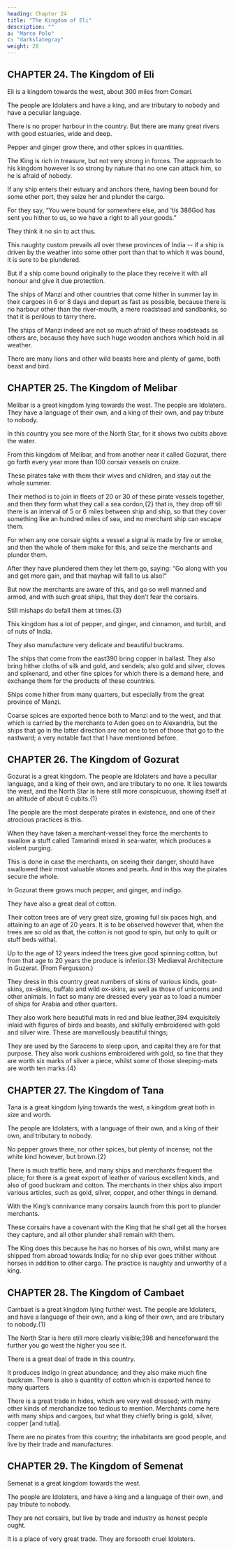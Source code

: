 ```yaml
---
heading: Chapter 24
title: "The Kingdom of Eli"
description: ""
a: "Marco Polo"
c: "darkslategray"
weight: 28
---
```



## CHAPTER 24. The Kingdom of Eli

Eli is a kingdom towards the west, about 300 miles from Comari.

The people are Idolaters and have a king, and are tributary to nobody and have a peculiar language.

<!-- We will tell you particulars about their manners and their products, and you will better understand things now because we are drawing near to places that are not so outlandish.{1} -->

There is no proper harbour in the country. But there are many great rivers with good estuaries, wide and deep.

Pepper and ginger grow there, and other spices in quantities.

The King is rich in treasure, but not very strong in forces. The approach to his kingdom however is so strong by nature that no one can attack him, so he is afraid of nobody.

If any ship enters their estuary and anchors there, having been bound for some other port, they seize her and plunder the cargo. 

For they say, “You were bound for somewhere else, and ’tis 386God has sent you hither to us, so we have a right to all your goods.” 

They think it no sin to act thus. 

This naughty custom prevails all over these provinces of India -- if a ship is driven by the weather into some other port than that to which it was bound, it is sure to be plundered.

But if a ship come bound originally to the place they receive it with all honour and give it due protection.

The ships of Manzi and other countries that come hither in summer lay in their cargoes in 6 or 8 days and depart as fast as possible, because there is no harbour other than the river-mouth, a mere roadstead and sandbanks, so that it is perilous to tarry there. 

The ships of Manzi indeed are not so much afraid of these roadsteads as others are, because they have such huge wooden anchors which hold in all weather.

There are many lions and other wild beasts here and plenty of game, both beast and bird.


## CHAPTER 25. The Kingdom of Melibar

Melibar is a great kingdom lying towards the west. The people are Idolaters. They have a language of their own, and a king of their own, and pay tribute to nobody.

In this country you see more of the North Star, for it shows two cubits above the water.

From this kingdom of Melibar, and from another near it called Gozurat, there go forth every year more than 100 corsair vessels on cruize. 

These pirates take with them their wives and children, and stay out the whole summer.

Their method is to join in fleets of 20 or 30 of these pirate vessels together, and then they form what they call a sea cordon,{2} that is, they drop off till there is an interval of 5 or 6 miles between ship and ship, so that they cover something like an hundred miles of sea, and no merchant ship can escape them. 

For when any one corsair sights a vessel a signal is made by fire or smoke, and then the whole of them make for this, and seize the merchants and plunder them.

After they have plundered them they let them go, saying: “Go along with you and get more gain, and that mayhap will fall to us also!” 

But now the merchants are aware of this, and go so well manned and armed, and with such great ships, that they don’t fear the corsairs. 

Still mishaps do befall them at times.{3}

This kingdom has a lot of pepper, and ginger, and cinnamon, and turbit, and of nuts of India.

They also manufacture very delicate and beautiful buckrams. 

The ships that come from the east390 bring copper in ballast. They also bring hither cloths of silk and gold, and sendels; also gold and silver, cloves and spikenard, and other fine spices for which there is a demand here, and exchange them for the products of these countries.

Ships come hither from many quarters, but especially from the great province of Manzi.

Coarse spices are exported hence both to Manzi and to the west, and that which is carried by the merchants to Aden goes on to Alexandria, but the ships that go in the latter direction are not one to ten of those that go to the eastward; a very notable fact that I have mentioned before.

<!-- w I have told you about the kingdom of Melibar; we shall now proceed and tell you of the kingdom of Gozurat. And you must understand that in speaking of these kingdoms we note only the capitals; there are great numbers of other cities and towns of which we shall say nothing, because it would make too long a story to speak of all. -->


## CHAPTER 26. The Kingdom of Gozurat

Gozurat is a great kingdom. The people are Idolaters and have a peculiar language, and a king of their own, and are tributary to no one. It lies towards the west, and the North Star is here still more conspicuous, showing itself at an altitude of about 6 cubits.{1}

The people are the most desperate pirates in existence, and one of their atrocious practices is this.

When they have taken a merchant-vessel they force the merchants to swallow a stuff called Tamarindi mixed in sea-water, which produces a violent purging.

This is done in case the merchants, on seeing their danger, should have swallowed their most valuable stones and pearls. And in this way the pirates secure the whole.

In Gozurat there grows much pepper, and ginger, and indigo.

They have also a great deal of cotton.

Their cotton trees are of very great size, growing full six paces high, and attaining to an age of 20 years. It is to be observed however that, when the trees are so old as that, the cotton is not good to spin, but only to quilt or stuff beds withal. 

Up to the age of 12 years indeed the trees give good spinning cotton, but from that age to 20 years the produce is inferior.{3}
Mediæval Architecture in Guzerat. (From Fergusson.)

They dress in this country great numbers of skins of various kinds, goat-skins, ox-skins, buffalo and wild ox-skins, as well as those of unicorns and other animals. In fact so many are dressed every year as to load a number of ships for Arabia and other quarters. 

They also work here beautiful mats in red and blue leather,394 exquisitely inlaid with figures of birds and beasts, and skilfully embroidered with gold and silver wire. These are marvellously beautiful things; 

They are used by the Saracens to sleep upon, and capital they are for that purpose. They also work cushions embroidered with gold, so fine that they are worth six marks of silver a piece, whilst some of those sleeping-mats are worth ten marks.{4}


## CHAPTER 27. The Kingdom of Tana

Tana is a great kingdom lying towards the west, a kingdom great both in size and worth. 

The people are Idolaters, with a language of their own, and a king of their own, and tributary to nobody.

No pepper grows there, nor other spices, but plenty of incense; not the white kind however, but brown.{2}

There is much traffic here, and many ships and merchants frequent the place; for there is a great export of leather of various excellent kinds, and also of good buckram and cotton. The merchants in their ships also import various articles, such as gold, silver, copper, and other things in demand.

With the King’s connivance many corsairs launch from this port to plunder merchants. 

These corsairs have a covenant with the King that he shall get all the horses they capture, and all other plunder shall remain with them. 

The King does this because he has no horses of his own, whilst many are shipped from abroad towards India; for no ship ever goes thither without horses in addition to other cargo. The practice is naughty and unworthy of a king.


## CHAPTER 28. The Kingdom of Cambaet

Cambaet is a great kingdom lying further west. The people are Idolaters, and have a language of their own, and a king of their own, and are tributary to nobody.{1}

The North Star is here still more clearly visible;398 and henceforward the further you go west the higher you see it.

There is a great deal of trade in this country. 

It produces indigo in great abundance; and they also make much fine buckram. There is also a quantity of cotton which is exported hence to many quarters.

There is a great trade in hides, which are very well dressed; with many other kinds of merchandize too tedious to mention. Merchants come here with many ships and cargoes, but what they chiefly bring is gold, silver, copper [and tutia].

There are no pirates from this country; the inhabitants are good people, and live by their trade and manufactures.


## CHAPTER 29. The Kingdom of Semenat

Semenat is a great kingdom towards the west.

The people are Idolaters, and have a king and a language of their own, and pay tribute to nobody. 

They are not corsairs, but live by trade and industry as honest people ought. 

It is a place of very great trade. They are forsooth cruel Idolaters.